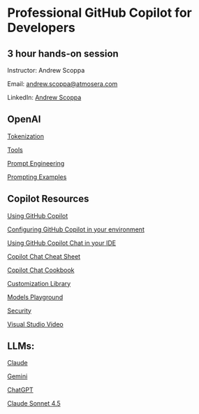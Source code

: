# Professional GitHub Copilot for Developers
## 3 hour hands-on session

Instructor: Andrew Scoppa

Email: andrew.scoppa@atmosera.com

LinkedIn: [Andrew Scoppa](https://www.linkedin.com/in/andrewscoppa/)

## OpenAI

[Tokenization](https://microsoft.github.io/Workshop-Interact-with-OpenAI-models/tokenization)

[Tools](https://platform.openai.com/docs/assistants/tools)

[Prompt Engineering](https://platform.openai.com/docs/guides/prompt-engineering)

[Prompting Examples](https://platform.openai.com/docs/examples)

## Copilot Resources

[Using GitHub Copilot](https://docs.github.com/en/copilot/using-github-copilot)

[Configuring GitHub Copilot in your environment](https://docs.github.com/en/copilot/configuring-github-copilot/configuring-github-copilot-in-your-environment)

[Using GitHub Copilot Chat in your IDE](https://docs.github.com/en/copilot/github-copilot-chat/using-github-copilot-chat-in-your-ide)

[Copilot Chat Cheat Sheet](https://docs.github.com/en/copilot/using-github-copilot/copilot-chat/github-copilot-chat-cheat-sheet)

[Copilot Chat Cookbook](https://docs.github.com/en/copilot/copilot-chat-cookbook)

[Customization Library](https://docs.github.com/copilot/tutorials/customization-library)

[Models Playground](https://github.com/marketplace/models)

[Security](https://resources.github.com/copilot-trust-center/)

[Visual Studio Video](https://www.youtube.com/watch?v=mdSySVKKlxc)

## LLMs:

[Claude](https://www.anthropic.com/index/)

[Gemini](https://gemini.google.dev/)

[ChatGPT](https://openai.com/chatgpt)

[Claude Sonnet 4.5](https://www.anthropic.com/news/claude-sonnet-4-5)









